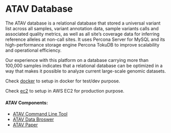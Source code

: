 # ATAV Database

The ATAV database is a relational database that stored a universal variant list across all samples, variant annotation data, sample variants calls and associated quality metrics, as well as all site’s coverage data for inferring reference alleles at non-call sites. It uses Percona Server for MySQL and its high-performance storage engine Percona TokuDB to improve scalability and operational efficiency.

Our experience with this platform on a database carrying more than 100,000 samples indicates that a relational database can be optimized in a way that makes it possible to analyze current large-scale genomic datasets.

Check [docker](docker) to setup in docker for test/dev purpose.

Check [ec2](ec2) to setup in AWS EC2 for production purpose.

#### ATAV Components:
* [ATAV Command Line Tool](https://github.com/nickzren/atav)
* [ATAV Data Broswer](https://github.com/nickzren/atavdb)
* [ATAV Paper](https://www.biorxiv.org/content/10.1101/2020.06.08.136507v3)
